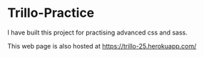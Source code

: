 # Trillo-Practice
I have built this project for practising advanced css and sass.

This web page is also hosted at https://trillo-25.herokuapp.com/
